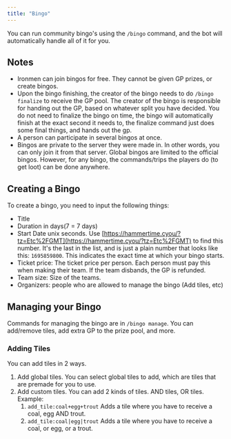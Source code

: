 ```yaml
---
title: "Bingo"
---
```


You can run community bingo's using the `/bingo` command, and the bot will automatically handle all of it for you.

## Notes

- Ironmen can join bingos for free. They cannot be given GP prizes, or create bingos.
- Upon the bingo finishing, the creator of the bingo needs to do `/bingo finalize` to receive the GP pool. The creator of the bingo is responsible for handing out the GP, based on whatever split you have decided. You do not need to finalize the bingo on time, the bingo will automatically finish at the exact second it needs to, the finalize command just does some final things, and hands out the gp.
- A person can participate in several bingos at once.
- Bingos are private to the server they were made in. In other words, you can only join it from that server. Global bingos are limited to the official bingos. However, for any bingo, the commands/trips the players do (to get loot) can be done anywhere.

## Creating a Bingo

To create a bingo, you need to input the following things:

- Title
- Duration in days(7 = 7 days)
- Start Date unix seconds. Use [https://hammertime.cyou/?tz=Etc%2FGMT](https://hammertime.cyou/?tz=Etc%2FGMT) to find this number. It's the last in the list, and is just a plain number that looks like this: `1695859800`. This indicates the exact time at which your bingo starts.
- Ticket price: The ticket price per person. Each person must pay this when making their team. If the team disbands, the GP is refunded.
- Team size: Size of the teams.
- Organizers: people who are allowed to manage the bingo (Add tiles, etc)

## Managing your Bingo

Commands for managing the bingo are in `/bingo manage`. You can add/remove tiles, add extra GP to the prize pool, and more.

### Adding Tiles

You can add tiles in 2 ways.

1. Add global tiles. You can select global tiles to add, which are tiles that are premade for you to use.
2. Add custom tiles. You can add 2 kinds of tiles. AND tiles, OR tiles. Example:
   1. `add_tile:coal+egg+trout` Adds a tile where you have to receive a coal, egg AND trout.
   2. `add_tile:coal|egg|trout` Adds a tile where you have to receive a coal, or egg, or a trout.
